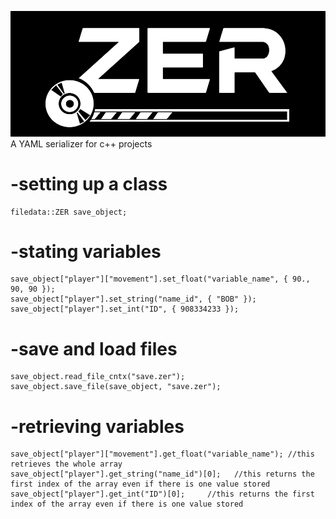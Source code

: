 
![](https://github.com/SebastianRautenbach/.ZER/blob/60d14ed8ff5886720a5561a56e1891b2c526478d/.zer2.png)
A YAML serializer for c++ projects 

# -setting up a class
    filedata::ZER save_object;


# -stating variables
	save_object["player"]["movement"].set_float("variable_name", { 90., 90, 90 });
	save_object["player"].set_string("name_id", { "BOB" });
	save_object["player"].set_int("ID", { 908334233 });

# -save and load files
	save_object.read_file_cntx("save.zer");
	save_object.save_file(save_object, "save.zer");
 
# -retrieving variables
	save_object["player"]["movement"].get_float("variable_name"); //this retrieves the whole array
	save_object["player"].get_string("name_id")[0];   //this returns the first index of the array even if there is one value stored
	save_object["player"].get_int("ID")[0];     //this returns the first index of the array even if there is one value stored
